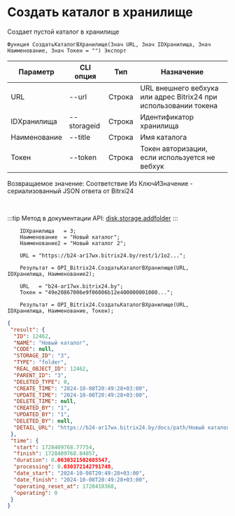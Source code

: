 ﻿---
sidebar_position: 6
---

# Создать каталог в хранилище
 Создает пустой каталог в хранилище



`Функция СоздатьКаталогВХранилище(Знач URL, Знач IDХранилища, Знач Наименование, Знач Токен = "") Экспорт`

  | Параметр | CLI опция | Тип | Назначение |
  |-|-|-|-|
  | URL | --url | Строка | URL внешнего вебхука или адрес Bitrix24 при использовании токена |
  | IDХранилища | --storageid | Строка | Идентификатор хранилища |
  | Наименование | --title | Строка | Имя каталога |
  | Токен | --token | Строка | Токен авторизации, если используется не вебхук |

  
  Возвращаемое значение:   Соответствие Из КлючИЗначение - сериализованный JSON ответа от Bitrxi24

<br/>

:::tip
Метод в документации API: [disk.storage.addfolder](https://dev.1c-bitrix.ru/rest_help/disk/storage/disk_storage_addfolder.php)
:::
<br/>


```bsl title="Пример кода"
    IDХранилища   = 3;
    Наименование  = "Новый каталог";
    Наименование2 = "Новый каталог 2";

    URL = "https://b24-ar17wx.bitrix24.by/rest/1/1o2...";

    Результат = OPI_Bitrix24.СоздатьКаталогВХранилище(URL, IDХранилища, Наименование2);

    URL   = "b24-ar17wx.bitrix24.by";
    Токен = "49e20867006e9f06006b12e400000001000...";

    Результат = OPI_Bitrix24.СоздатьКаталогВХранилище(URL, IDХранилища, Наименование, Токен);
```
    



```json title="Результат"
{
 "result": {
  "ID": 12462,
  "NAME": "Новый каталог",
  "CODE": null,
  "STORAGE_ID": "3",
  "TYPE": "folder",
  "REAL_OBJECT_ID": 12462,
  "PARENT_ID": "3",
  "DELETED_TYPE": 0,
  "CREATE_TIME": "2024-10-08T20:49:28+03:00",
  "UPDATE_TIME": "2024-10-08T20:49:28+03:00",
  "DELETE_TIME": null,
  "CREATED_BY": "1",
  "UPDATED_BY": "1",
  "DELETED_BY": null,
  "DETAIL_URL": "https://b24-ar17wx.bitrix24.by/docs/path/Новый каталог"
 },
 "time": {
  "start": 1728409768.77754,
  "finish": 1728409768.84057,
  "duration": 0.0630321502685547,
  "processing": 0.030372142791748,
  "date_start": "2024-10-08T20:49:28+03:00",
  "date_finish": "2024-10-08T20:49:28+03:00",
  "operating_reset_at": 1728410368,
  "operating": 0
 }
}
```
